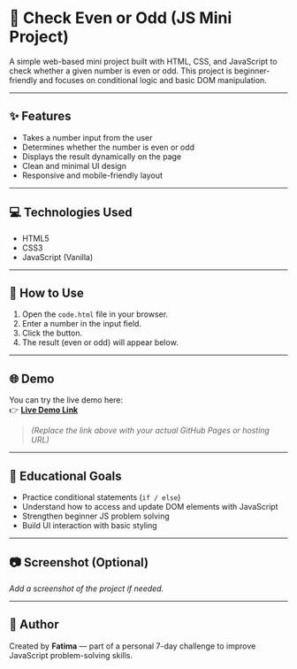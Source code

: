 # 🔢 Check Even or Odd (JS Mini Project)

A simple web-based mini project built with HTML, CSS, and JavaScript to check whether a given number is even or odd. This project is beginner-friendly and focuses on conditional logic and basic DOM manipulation.

---

## ✨ Features

- Takes a number input from the user
- Determines whether the number is even or odd
- Displays the result dynamically on the page
- Clean and minimal UI design
- Responsive and mobile-friendly layout

---

## 💻 Technologies Used

- HTML5
- CSS3
- JavaScript (Vanilla)

---

## 🚀 How to Use

1. Open the `code.html` file in your browser.
2. Enter a number in the input field.
3. Click the button.
4. The result (even or odd) will appear below.

---

## 🌐 Demo

You can try the live demo here:  
👉 **[Live Demo Link](https://your-demo-link.com)**

> _(Replace the link above with your actual GitHub Pages or hosting URL)_

---

## 📌 Educational Goals

- Practice conditional statements (`if / else`)
- Understand how to access and update DOM elements with JavaScript
- Strengthen beginner JS problem solving
- Build UI interaction with basic styling

---

## 📷 Screenshot (Optional)

_Add a screenshot of the project if needed._

---

## 🙌 Author

Created by **Fatima** — part of a personal 7-day challenge to improve JavaScript problem-solving skills.


